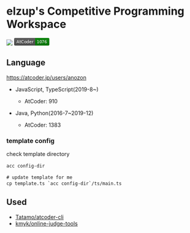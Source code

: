 # elzup's Competitive Programming Workspace

![](https://img.shields.io/badge/-TypeScript-007ACC.svg?logo=typescript&style=flat)
![](./atcoder-badge.png)

## Language

https://atcoder.jp/users/anozon

- JavaScript, TypeScript(2019-8\~)

  - AtCoder: 910

- Java, Python(2016-7\~2019-12)

  - AtCoder: 1383

### template config

check template directory

```
acc config-dir
```

```
# update template for me
cp template.ts `acc config-dir`/ts/main.ts
```

## Used

- [Tatamo/atcoder\-cli](https://github.com/Tatamo/atcoder-cli)
- [kmyk/online\-judge\-tools](https://github.com/kmyk/online-judge-tools)
